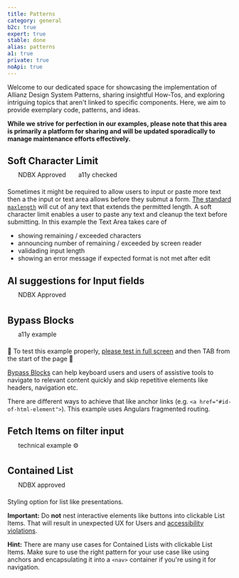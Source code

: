```yaml
---
title: Patterns
category: general
b2c: true
expert: true
stable: done
alias: patterns
a1: true
private: true
noApi: true
---
```


Welcome to our dedicated space for showcasing the implementation of Allianz Design System Patterns, sharing insightful How-Tos, and exploring intriguing topics that aren't linked to specific components. Here, we aim to provide exemplary code, patterns, and ideas. 

<strong>While we strive for perfection in our examples, please note that this area is primarily a platform for sharing and will be updated sporadically to manage maintenance efforts effectively.</strong>


## Soft Character Limit  
<div class="tag-list"> <div class="tag approved-tag">NDBX Approved</div> <div class="tag active-tag">a11y checked</div></div>


Sometimes it might be required to allow users to input or paste more text then a the input or text area allows before they submut a form. [The standard `maxlength`](https://developer.mozilla.org/en-US/docs/Web/HTML/Reference/Attributes/maxlength) will cut of any text that extends the permitted length. 
A soft character limit enables a user to paste any text and cleanup the text before submitting. In this example the Text Area takes care of 
- showing remaining / exceeded characters
- announcing number of remaining / exceeded by screen reader
- validading input length 
- showing an error message if expected format is not met after edit

<!-- example(text-area-character-limit, { "privateExample": true, "hideStackblitzButton": true }) -->

## AI suggestions for Input fields 
<div class="tag-list">  <div class="tag approved-tag">NDBX Approved</div> </div>



<!-- example(ai-autofill, { "privateExample": true, "hideStackblitzButton": true }) -->


## Bypass Blocks 
<div class="tag-list"> <div class="tag active-tag">a11y example</div> </div>

🧪 To test this example properly,  <nx-link><a href="examples/a11y-skip-to-data-description">please test in full screen</a></nx-link> and then TAB from the start of the page 🧪

[Bypass Blocks](https://www.w3.org/WAI/WCAG21/Understanding/bypass-blocks) can help keyboard users and users of assistive tools to navigate to relevant content quickly and skip repetitive elements like headers, navigation etc.

There are different ways to achieve that like anchor links (e.g. `<a href="#id-of-html-element">`). This example uses Angulars fragmented routing. 

<!-- example(a11y-skip-to-data-description, { "privateExample": true, "hideStackblitzButton": true }) -->

## Fetch Items on filter input  
<div class="tag-list"> <div class="tag active-tag">technical example ⚙️</div> </div>

<!-- example(dropdown-fetch-on-filter, { "privateExample": true, "hideStackblitzButton": true }) -->

## Contained List
<div class="tag-list"> <div class="tag approved-tag">NDBX approved</div> </div>

Styling option for list like presentations.

__Important:__ Do __not__ nest interactive elements like buttons into clickable List Items. That will result in unexpected UX for Users and [accessibility violations](https://www.accessibilitychecker.org/wcag-guides/ensure-interactive-controls-are-not-nested-as-they-are-not-always-announced-by-screen-readers-or-can-cause-focus-problems-for-assistive-technologies/). 

__Hint:__ There are many use cases for Contained Lists with clickable List Items. Make sure to use the right pattern for your use case like using anchors and encapsulating it into a `<nav>` container if you're using it for navigation. 



<!-- example(contained-list, { "privateExample": true, "hideStackblitzButton": true }) -->


<style>
    body{
        --grid-max-width: 1337px;
    }
    .component-overview__header {
        font-size: 3rem;
        font-weight: 600;
        background: linear-gradient(45deg, #00807D, #003781);
        -webkit-background-clip: text;
        -webkit-text-fill-color: transparent;
        background-clip: text; /* For Firefox */
        color: transparent;
        margin-bottom: 42px;
    }

    .component-overview__navigation {
        display: none;
    }

    .docs-markdown--h2{
        background: linear-gradient(45deg, #00807D, #003781);
        -webkit-background-clip: text;
        -webkit-text-fill-color: transparent;
        background-clip: text; /* For Firefox */
        color: transparent;
        display: inline-block;
    }

    .emphasis-text {
        font-weight: 600;
        color: #122b54;
    }

    .tag {
        font-size: var(--badge-font-size);
        line-height: var(--badge-line-height);
        font-weight: var(--badge-font-weight);
        letter-spacing: var(--badge-letter-spacing);
        display: inline-block;
        padding: 0 8px;
        white-space: nowrap;
        border-radius: 12px;
        min-width: 24px;
        -webkit-text-fill-color: var(--text-01);
        color: var(--text-01);
        position: relative;
        bottom: 7px;
        margin-left: 8px;
    }

    .tag-list {
        display: inline-block;
        margin-left: 8px;
    }

    .approved-tag {
        background-color: var(--badge-positive-background-color);   
    }

    .active-tag {
        background-color: var(--badge-active-background-color);
    }

    ..nxv-example-viewer__header {
        background-color: 
    }

</style>
